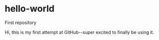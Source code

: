 # hello-world
First repository 


Hi, this is my first attempt at GitHub--super excited to finally be using it. 
